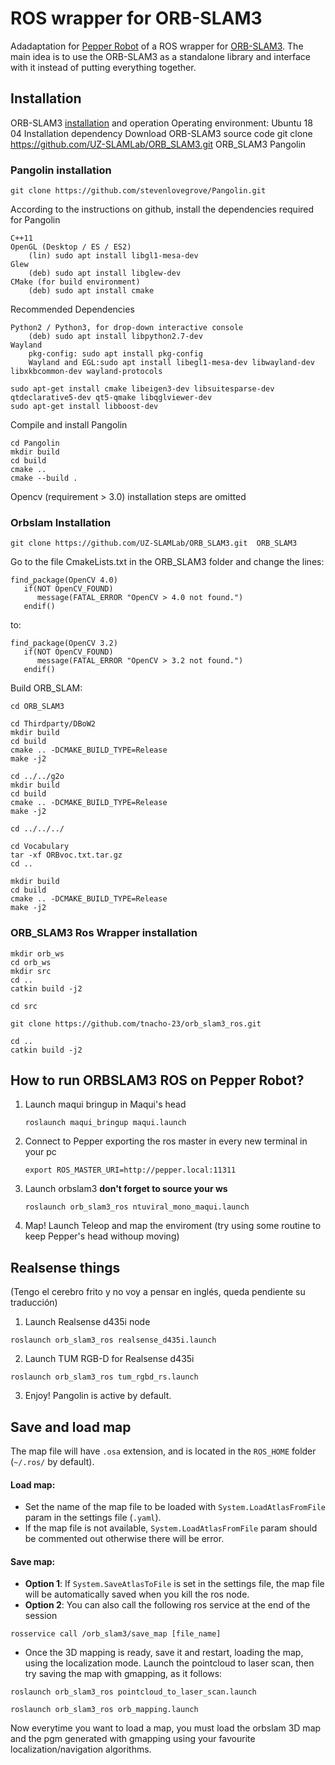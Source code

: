 # ROS wrapper for ORB-SLAM3

Adadaptation for [Pepper Robot](https://github.com/uchile-robotics/maqui_bringup) of a ROS wrapper for [ORB-SLAM3](https://github.com/UZ-SLAMLab/ORB_SLAM3). The main idea is to use the ORB-SLAM3 as a standalone library and interface with it instead of putting everything together.

##  Installation

ORB-SLAM3 [installation](https://devpress.csdn.net/ubuntu/62f629af7e6682346618ab89.html) and operation Operating environment: Ubuntu 18 04 Installation dependency Download ORB-SLAM3 source code git clone https://github.com/UZ-SLAMLab/ORB_SLAM3.git ORB_SLAM3 Pangolin


### Pangolin installation

```
git clone https://github.com/stevenlovegrove/Pangolin.git
```

According to the instructions on github, install the dependencies required for Pangolin

    C++11
    OpenGL (Desktop / ES / ES2)
        (lin) sudo apt install libgl1-mesa-dev
    Glew
        (deb) sudo apt install libglew-dev
    CMake (for build environment)
        (deb) sudo apt install cmake

Recommended Dependencies

    Python2 / Python3, for drop-down interactive console
        (deb) sudo apt install libpython2.7-dev
    Wayland
        pkg-config: sudo apt install pkg-config
        Wayland and EGL:sudo apt install libegl1-mesa-dev libwayland-dev libxkbcommon-dev wayland-protocols

```
sudo apt-get install cmake libeigen3-dev libsuitesparse-dev qtdeclarative5-dev qt5-qmake libqglviewer-dev 
sudo apt-get install libboost-dev 

```

Compile and install Pangolin


```
cd Pangolin
mkdir build
cd build
cmake ..
cmake --build .
```

Opencv (requirement > 3.0) installation steps are omitted


### Orbslam Installation

```
git clone https://github.com/UZ-SLAMLab/ORB_SLAM3.git  ORB_SLAM3
```

Go to the file CmakeLists.txt in the ORB_SLAM3 folder and change the lines:

```
find_package(OpenCV 4.0)
   if(NOT OpenCV_FOUND)
      message(FATAL_ERROR "OpenCV > 4.0 not found.")
   endif()
```

to:

```
find_package(OpenCV 3.2)
   if(NOT OpenCV_FOUND)
      message(FATAL_ERROR "OpenCV > 3.2 not found.")
   endif()
```

Build ORB_SLAM:

```
cd ORB_SLAM3

cd Thirdparty/DBoW2
mkdir build
cd build
cmake .. -DCMAKE_BUILD_TYPE=Release
make -j2

cd ../../g2o
mkdir build
cd build
cmake .. -DCMAKE_BUILD_TYPE=Release
make -j2

cd ../../../

cd Vocabulary
tar -xf ORBvoc.txt.tar.gz
cd ..

mkdir build
cd build
cmake .. -DCMAKE_BUILD_TYPE=Release
make -j2

```

### ORB_SLAM3 Ros Wrapper installation

```
mkdir orb_ws
cd orb_ws
mkdir src
cd ..
catkin build -j2

cd src

git clone https://github.com/tnacho-23/orb_slam3_ros.git

cd ..
catkin build -j2

```


##  How to run ORBSLAM3 ROS on Pepper Robot?
 1. Launch maqui bringup in Maqui's head

    ```
    roslaunch maqui_bringup maqui.launch
    ```

2. Connect to Pepper exporting the ros master in every new terminal in your pc
    
    ```
    export ROS_MASTER_URI=http://pepper.local:11311
    ```

3. Launch orbslam3 **don't forget to source your ws**

    ```
    roslaunch orb_slam3_ros ntuviral_mono_maqui.launch
    ```

4. Map! Launch Teleop and map the enviroment (try using some routine to keep Pepper's head withoup moving)



 ## Realsense things
 (Tengo el cerebro frito y no voy a pensar en inglés, queda pendiente su traducción)

 1. Launch Realsense d435i node
```
roslaunch orb_slam3_ros realsense_d435i.launch
```
 2. Launch TUM RGB-D for Realsense d435i
```
roslaunch orb_slam3_ros tum_rgbd_rs.launch
```
 3. Enjoy! Pangolin is active by default.


##  Save and load map 

The map file will have `.osa` extension, and is located in the `ROS_HOME` folder (`~/.ros/` by default).
#### Load map:
- Set the name of the map file to be loaded with `System.LoadAtlasFromFile` param in the settings file (`.yaml`).
- If the map file is not available, `System.LoadAtlasFromFile` param should be commented out otherwise there will be error.
#### Save map:
- **Option 1**: If `System.SaveAtlasToFile` is set in the settings file, the map file will be automatically saved when you kill the ros node.
- **Option 2**: You can also call the following ros service at the end of the session
```
rosservice call /orb_slam3/save_map [file_name]
```

- Once the 3D mapping is ready, save it and restart, loading the map, using the localization mode. Launch the pointcloud to laser scan, then try saving the map with gmapping, as it follows:

```
roslaunch orb_slam3_ros pointcloud_to_laser_scan.launch
```

```
roslaunch orb_slam3_ros orb_mapping.launch
```

 Now everytime you want to load a map, you must load the orbslam 3D map and the pgm generated with gmapping using your favourite localization/navigation algorithms.
 

